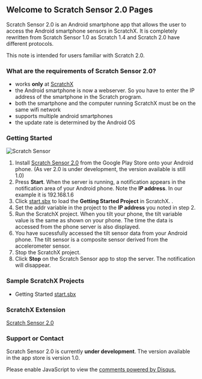## Welcome to Scratch Sensor 2.0 Pages

Scratch Sensor 2.0 is an Android smartphone app that allows the user to access the Android smartphone sensors in ScratchX. It is completely rewritten from Scratch Sensor 1.0 as Scratch 1.4 and Scratch 2.0 have different protocols.

This note is intended for users familiar with Scratch 2.0.

### What are the requirements of Scratch Sensor 2.0?

- works **only** at [ScratchX](http://scratchx.org)
- the Android smartphone is now a webserver. So you have to enter the IP address of the smartphone in the Scratch program.
- both the smartphone and the computer running ScratchX must be on the same wifi network
- supports multiple android smartphones
- the update rate is determined by the Android OS

### Getting Started

![Scratch Sensor](https://emantpl.github.io/scratch-sensor-2.0/scratch-sensor.png)

1. Install [Scratch Sensor 2.0](https://play.google.com/store/apps/details?id=com.emant.scroid) from the Google Play Store onto your Android phone. (As ver 2.0 is under development, the version available is still 1.0) 
1. Press **Start**. When the server is running, a notification appears in the notification area of your Android phone. Note the **IP address**. In our example it is 192.168.1.6
1. Click [start.sbx](http://scratchx.org/?url=https://emantpl.github.io/scratch-sensor-2.0/start.sbx) to load the **Getting Started Project** in ScratchX. .
1. Set the addr variable in the project to the **IP address** you noted in step 2.
1. Run the ScratchX project. When you tilt your phone, the tilt variable value is the same as shown on your phone. The time the data is accessed from the phone server is also displayed.
1. You have sucessfully accessed the tilt sensor data from your Android phone. The tilt sensor is a composite sensor derived from the accelerometer sensor.
1. Stop the ScratchX project.
1. Click **Stop** on the Scratch Sensor app to stop the server. The notification will disappear.

### Sample ScratchX Projects

* Getting Started [start.sbx](http://scratchx.org/?url=https://emantpl.github.io/scratch-sensor-2.0/start.sbx)

### ScratchX Extension

[Scratch Sensor 2.0](http://scratchx.org/?url=https://emantpl.github.io/scratch-sensor-2.0/scratch_sensor.js)

### Support or Contact

Scratch Sensor 2.0 is currently **under development**. The version available in the app store is version 1.0.

<div id="disqus_thread"></div>
<script>
var disqus_config = function () {
this.page.url = "https://emantpl.github.io/scratch-sensor-2.0/";
// Replace PAGE_URL with your page's canonical URL variable
this.page.identifier = "1"; 
// Replace PAGE_IDENTIFIER with your page's unique identifier variable
};

(function() { // DON'T EDIT BELOW THIS LINE
var d = document, s = d.createElement('script');
s.src = 'https://lvug.disqus.com/embed.js';
s.setAttribute('data-timestamp', +new Date());
(d.head || d.body).appendChild(s);
})();
</script>
<noscript>Please enable JavaScript to view the <a href="https://disqus.com/?ref_noscript">comments powered by Disqus.</a></noscript>

